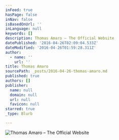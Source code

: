 ```yaml
---
inFeed: true
hasPage: false
inNav: false
isBasedOnUrl: ''
inLanguage: null
keywords: []
description: Thomas Amaro – The Official Website
datePublished: '2016-04-26T02:09:04.533Z'
dateModified: '2016-04-26T01:59:28.311Z'
author:
  - name: ''
    url: ''
title: Thomas Amaro
sourcePath: _posts/2016-04-26-thomas-amaro.md
published: true
authors: []
publisher:
  name: null
  domain: null
  url: null
  favicon: null
starred: true
_type: Blurb

---
```

![Thomas Amaro – The Official Website](https://the-grid-user-content.s3-us-west-2.amazonaws.com/08889d05-72ec-4d6a-8d2a-d45dc5156290.jpg)